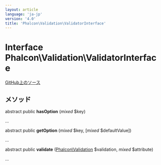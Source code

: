 ```yaml
---
layout: article
language: 'ja-jp'
version: '4.0'
title: 'Phalcon\Validation\ValidatorInterface'
---
```


# Interface **Phalcon\Validation\ValidatorInterface**

<a href="https://github.com/phalcon/cphalcon/tree/v4.0.0/phalcon/validation/validatorinterface.zep" class="btn btn-default btn-sm">GitHub上のソース</a>

## メソッド

abstract public **hasOption** (*mixed* $key)

...

abstract public **getOption** (*mixed* $key, [*mixed* $defaultValue])

...

abstract public **validate** ([Phalcon\Validation](/4.0/en/api/Phalcon_Validation) $validation, *mixed* $attribute)

...